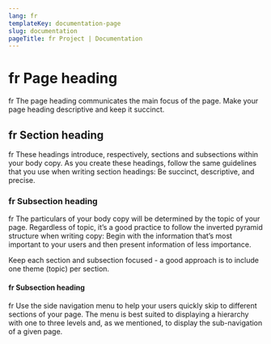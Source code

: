 ```yaml
---
lang: fr
templateKey: documentation-page
slug: documentation
pageTitle: fr Project | Documentation
---
```


# fr Page heading

<p class="usa-intro"> 
fr The page heading communicates the main focus of the page. Make your page heading descriptive and keep it succinct.
</p>

## fr Section heading

fr These headings introduce, respectively, sections and subsections within your body copy. As you create these headings, follow the same guidelines that you use when writing section headings: Be succinct, descriptive, and precise.

### fr Subsection heading

fr The particulars of your body copy will be determined by the topic of your page. Regardless of topic, it’s a good practice to follow the inverted pyramid structure when writing copy: Begin with the information that’s most important to your users and then present information of less importance.

Keep each section and subsection focused - a good approach is to include one theme (topic) per section.

#### fr Subsection heading

fr Use the side navigation menu to help your users quickly skip to different sections of your page. The menu is best suited to displaying a hierarchy with one to three levels and, as we mentioned, to display the sub-navigation of a given page.
